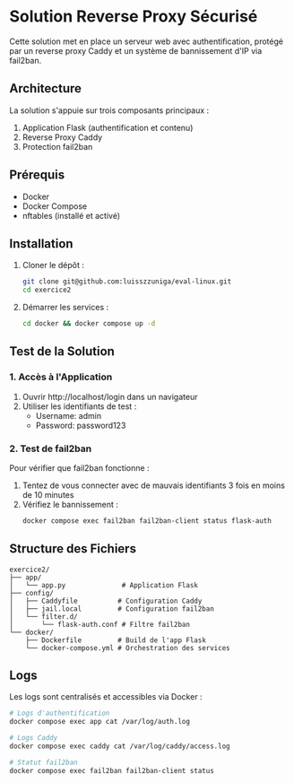 # Solution Reverse Proxy Sécurisé

Cette solution met en place un serveur web avec authentification, protégé par un reverse proxy Caddy et un système de bannissement d'IP via fail2ban.

## Architecture

La solution s'appuie sur trois composants principaux :

1. Application Flask (authentification et contenu)
2. Reverse Proxy Caddy
3. Protection fail2ban

## Prérequis

- Docker
- Docker Compose
- nftables (installé et activé)

## Installation

1. Cloner le dépôt :
   ```bash
   git clone git@github.com:luisszzuniga/eval-linux.git
   cd exercice2
   ```

2. Démarrer les services :
   ```bash
   cd docker && docker compose up -d
   ```

## Test de la Solution

### 1. Accès à l'Application

1. Ouvrir http://localhost/login dans un navigateur
2. Utiliser les identifiants de test :
   - Username: admin
   - Password: password123

### 2. Test de fail2ban

Pour vérifier que fail2ban fonctionne :

1. Tentez de vous connecter avec de mauvais identifiants 3 fois en moins de 10 minutes
2. Vérifiez le bannissement :
   ```bash
   docker compose exec fail2ban fail2ban-client status flask-auth
   ```

## Structure des Fichiers

```
exercice2/
├── app/
│   └── app.py              # Application Flask
├── config/
│   ├── Caddyfile          # Configuration Caddy
│   ├── jail.local         # Configuration fail2ban
│   └── filter.d/
│       └── flask-auth.conf # Filtre fail2ban
└── docker/
    ├── Dockerfile         # Build de l'app Flask
    └── docker-compose.yml # Orchestration des services
```

## Logs

Les logs sont centralisés et accessibles via Docker :

```bash
# Logs d'authentification
docker compose exec app cat /var/log/auth.log

# Logs Caddy
docker compose exec caddy cat /var/log/caddy/access.log

# Statut fail2ban
docker compose exec fail2ban fail2ban-client status
```
